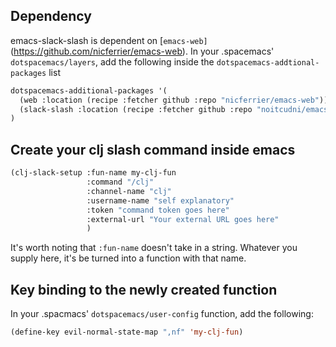 ## Dependency
emacs-slack-slash is dependent on [`emacs-web]`(https://github.com/nicferrier/emacs-web). In your .spacemacs' `dotspacemacs/layers`, add the following inside the `dotspacemacs-addtional-packages` list

```lisp
dotspacemacs-additional-packages '(
  (web :location (recipe :fetcher github :repo "nicferrier/emacs-web"))                   ;; <--- add this
  (slack-slash :location (recipe :fetcher github :repo "noitcudni/emacs-slack-slash"))    ;; <--- add this one two
)
```

## Create your clj slash command inside emacs
```lisp
(clj-slack-setup :fun-name my-clj-fun
                 :command "/clj"
                 :channel-name "clj"
                 :username-name "self explanatory"
                 :token "command token goes here"
                 :external-url "Your external URL goes here"
                 )
```
It's worth noting that `:fun-name` doesn't take in a string. Whatever you supply here, it's be turned into a function with that name.

## Key binding to the newly created function
In your .spacmacs' `dotspacemacs/user-config` function, add the following:

```lisp
(define-key evil-normal-state-map ",nf" 'my-clj-fun)
```
